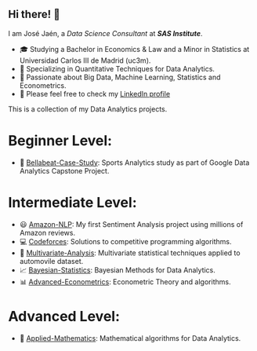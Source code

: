 ## Hi there! 👋

I am José Jaén, a *Data Science Consultant* at ***SAS Institute***.

- :mortar_board: Studying a Bachelor in Economics & Law and a Minor in Statistics at Universidad Carlos III de Madrid (uc3m).
- 🔭 Specializing in Quantitative Techniques for Data Analytics.
- 🤔 Passionate about Big Data, Machine Learning, Statistics and Econometrics.
- 💬 Please feel free to check my [LinkedIn profile](https://www.linkedin.com/in/jose-jaen/)

This is a collection of my Data Analytics projects.

# Beginner Level:

- :runner: [Bellabeat-Case-Study](https://github.com/jose-jaen/Bellabeat-Case-Study): Sports Analytics study as part of Google Data Analytics Capstone Project.


# Intermediate Level:

- :smiley: [Amazon-NLP](https://github.com/jose-jaen/Amazon-NLP): My first Sentiment Analysis project using millions of Amazon reviews.
- :computer: [Codeforces](https://github.com/jose-jaen/Codeforces): Solutions to competitive programming algorithms.
- :car: [Multivariate-Analysis](https://github.com/jose-jaen/Multivariate-Analysis): Multivariate statistical techniques applied to automovile dataset.
- :chart_with_upwards_trend: [Bayesian-Statistics](https://github.com/jose-jaen/Bayesian-Statistics): Bayesian Methods for Data Analytics.
- :bar_chart: [Advanced-Econometrics](https://github.com/jose-jaen/Advanced-Econometrics): Econometric Theory and algorithms. 

# Advanced Level:

- :triangular_ruler: [Applied-Mathematics](https://github.com/jose-jaen/Applied-Mathematics): Mathematical algorithms for Data Analytics.
